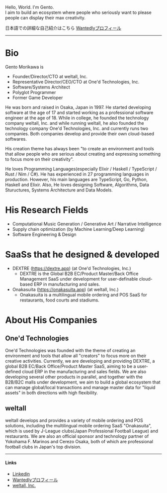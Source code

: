 Hello, World. I'm Gento.  
I aim to build an ecosystem where people who seriously want to please people can display their max creativity.  
  
日本語での詳細な自己紹介はこちら [Wantedlyプロフィール](https://www.wantedly.com/id/gentom)

---

# Bio
Gento Morikawa is
- Founder/Director/CTO at weltall, Inc.
- Representative Director/CEO/CTO at One'd Technologies, Inc.
- Software/Systems Architect
- Polyglot Programmer
- Former Game Developer

He was born and raised in Osaka, Japan in 1997.
He started developing software at the age of 17 and started working as a professional software engineer at the age of 18.
While in college, he founded the technology company weltall, Inc. and while running weltall, he also founded the technology company One'd Technologies, Inc. and currently runs two companies. Both companies develop and provide their own cloud-based softwares.

His creation theme has always been "to create an environment and tools that allow people who are serious about creating and expressing something to focus more on their creativity".

He loves Programming Languages(especially Elixir / Haskell / TypeScript / Rust / Nim / C#). He has experienced in 27 programming languages in production.
However, his main languages are TypeScript, Go, Python, Haskell and Elixir.
Also, He loves designing Software, Algorithms, Data Stuructures, Systems Architecture and Data Models.

# His Research Fields
- Computational Music Generation / Generative Art / Narrative Intelligence
- Supply chain optimization (by Machine Learning/Deep Learning)
- Software Engineering & Design

# SaaSs that he designed & developed
- DEXTRE (https://dextre.app) (at One'd Technologies, Inc.)
  - DEXTRE is the Global B2B EC/Product Master/Back Office Management SaaS under development for user-definable cloud-based ERP in manufacturing and sales.
- Onakasuita (https://onakasuita.app) (at weltall, Inc.)
  - Onakasuita is a multilingual mobile ordering and POS SaaS for restaurants, food courts and stadiums.

# About His Companies

## One'd Technologies
One'd Technologies was founded with the theme of creating an environment and tools that allow all "creators" to focus more on their creative activities. Currently, we are developing and providing DEXTRE, a global B2B EC/Back Office/Product Master SaaS, aiming to be a user-defined cloud ERP in the manufacturing and sales fields. We are also developing several other products in parallel, and together with the B2B/B2C malls under development, we aim to build a global ecosystem that can manage global/local transactions and manage master data for "liquid assets" in both directions with high flexibility.

## weltall
weltall develops and provides a variety of mobile ordering and POS solutions, including the multilingual mobile ordering SaaS "Onakasuita", which is used by J-League clubs(Japan Professional Football League) and restaurants. We are also an official sponsor and technology partner of Yokohama F. Marinos and Cerezo Osaka, both of which are professional football clubs in Japan's top division.

---

#### Links
- [Linkedin](https://www.linkedin.com/in/gentom/)
- [Wantedlyプロフィール](https://www.wantedly.com/id/gentom)
- [weltall, Inc.](https://weltall.com/)
